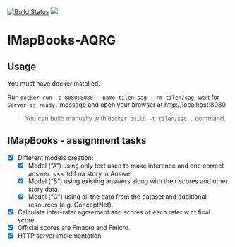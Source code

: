 [![Build Status](https://travis-ci.com/TilenTomakic/IMapBooks-AQRG.svg?branch=master)](https://travis-ci.com/TilenTomakic/IMapBooks-AQRG)
[![](https://img.shields.io/microbadger/image-size/tilen%2Fsag.svg)](https://hub.docker.com/r/tilen/sag)

# IMapBooks-AQRG

## Usage
You must have docker installed. 

Run `docker run -p 8080:8080 --name tilen-sag --rm tilen/sag`, wait for `Server is ready.` message and open your browser at http://localhost:8080

> You can build manually with `docker build -t tilen/sag .` command.

## IMapBooks - assignment tasks
- [x] Different models creation:
  - [x] Model (“A”) using only text used to make inference and one correct answer. <<< tdif na story in Answer.
  - [x] Model (“B”) using existing answers along with their scores and other story data.
  - [x] Model (“C”) using all the data from the dataset and additional resources (e.g. ConceptNet).

- [x] Calculate inter-rater agreement and scores of each rater w.r.t final
score.
- [x] Official scores are Fmacro and Fmicro.
- [x] HTTP server implementation
